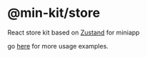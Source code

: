 # @min-kit/store

React store kit based on [Zustand](https://github.com/pmndrs/zustand) for miniapp

go [here](https://github.com/rexerwang/min-kit/tree/main/packages/example) for more usage examples.
